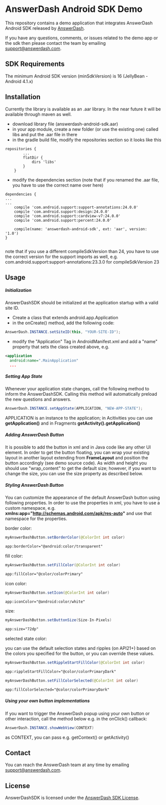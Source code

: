 # AnswerDash Android SDK Demo

This repository contains a demo application that integrates AnswerDash Android SDK released by [AnswerDash](http://www.answerdash.com).

If you have any questions, comments, or issues related to the demo app or the sdk then please contact the team by emailing [support@answerdash.com](mailto:support@answerdash.com).

## SDK Requirements

The minimum Android SDK version (minSdkVersion) is 16 (JellyBean - Android 4.1.x)

## Installation

Currently the library is available as an .aar library. In the near future it will be available through maven as well.

* download library file (answerdash-android-sdk.aar)
* in your app module, create a new folder (or use the existing one) called libs and put the .aar file in there
* in the gradle build file, modify the repositories section so it looks like this
```
repositories {
        ...
        flatDir {
            dirs 'libs'
        }
    }
```
* modify the dependencies section (note that if you renamed the .aar file, you have to use the correct name over here)
```
dependencies {
...
...
    compile 'com.android.support:support-annotations:24.0.0'
    compile 'com.android.support:design:24.0.0'
    compile 'com.android.support:cardview-v7:24.0.0'
    compile 'com.android.support:percent:24.0.0'

    compile(name: 'answerdash-android-sdk', ext: 'aar', version: '1.0')
}
    
```
note that if you use a different compileSdkVersion than 24, you have to use the correct version for the support imports as well, e.g. com.android.support:support-annotations:23.3.0 for compileSdkVersion 23

## Usage

##### Initialization
AnswerDashSDK should be initialized at the application startup with a valid site ID.
* Create a class that extends android.app.Application
* in the onCreate() method, add the following code: 
```Java
AnswerDash.INSTANCE.setSiteID(this, "YOUR-SITE-ID");
```
* modify the "Application" Tag in AndroidManifest.xml and add a "name" property that sets the class created above, e.g.
```XML
<application
  android:name=".MainApplication"
  ...
```

##### Setting App State
Whenever your application state changes, call the following method to inform the AnswerDashSDK. Calling this method will automatically preload the new questions and answers.
```Java
AnswerDash.INSTANCE.setAppState(APPLICATION, "NEW-APP-STATE");
```
APPLICATION is an instance to the application; in Acitivities you can use **getApplication()** and in Fragments **getActivity().getApplication()**

##### Adding AnswerDash Button
It is possible to add the button in xml and in Java code like any other UI element. In order to get the button floating, you can wrap your existing layout in another layout extending from **FrameLayout** and position the button accordingly (see demo source code).
As width and height you should use "wrap_content" to get the default size; however, if you want to change the size, you can use the size property as described below.

##### Styling AnswerDash Button
You can customize the appearance of the default AnswerDash button using following properties.
In order to use the properties in xml, you have to use a custom namespace, e.g. **xmlns:app="http://schemas.android.com/apk/res-auto"** and use that namespace for the properties.

border color:
``` Java
myAnswerDashButton.setBorderColor(@ColorInt int color)
```

``` Xml
app:borderColor="@android:color/transparent"
```

fill color:
``` Java
myAnswerDashButton.setFillColor(@ColorInt int color)
```

``` Xml
app:fillColor="@color/colorPrimary"
```

icon color:
``` Java
myAnswerDashButton.setIcon(@ColorInt int color)
```

``` Xml
app:iconColor="@android:color/white"
```

size:
``` Java
myAnswerDashButton.setButtonSize(Size-In-Pixels)
```

``` Xml
app:size="72dp"
```

selected state color:

you can use the default selection states and ripples (on API21+) based on the colors you specified for the button, or you can override these values.

``` Java
myAnswerDashButton.setRippleStartFillColor(@ColorInt int color)
```

``` Xml
app:rippleStartFillColor="@color/colorPrimaryDark"
```

``` Java
myAnswerDashButton.setFillColorSelected(@ColorInt int color)
```

``` Xml
app:fillColorSelected="@color/colorPrimaryDark"
```

##### Using your own button implementations
If you want to trigger the AnswerDash popup using your own button or other interaction, call the method below e.g. in the onClick() callback:

``` Java
AnswerDash.INSTANCE.showWebView(CONTEXT)
```
as CONTEXT, you can pass e.g. getContext() or getActivity()

## Contact

You can reach the AnswerDash team at any time by emailing [support@answerdash.com](mailto:support@answerdash.com).

## License

AnswerDashSDK is licensed under the [AnswerDash SDK License](https://github.com/answerdash/answerdash-android-sdk-demo/LICENSE.md).
